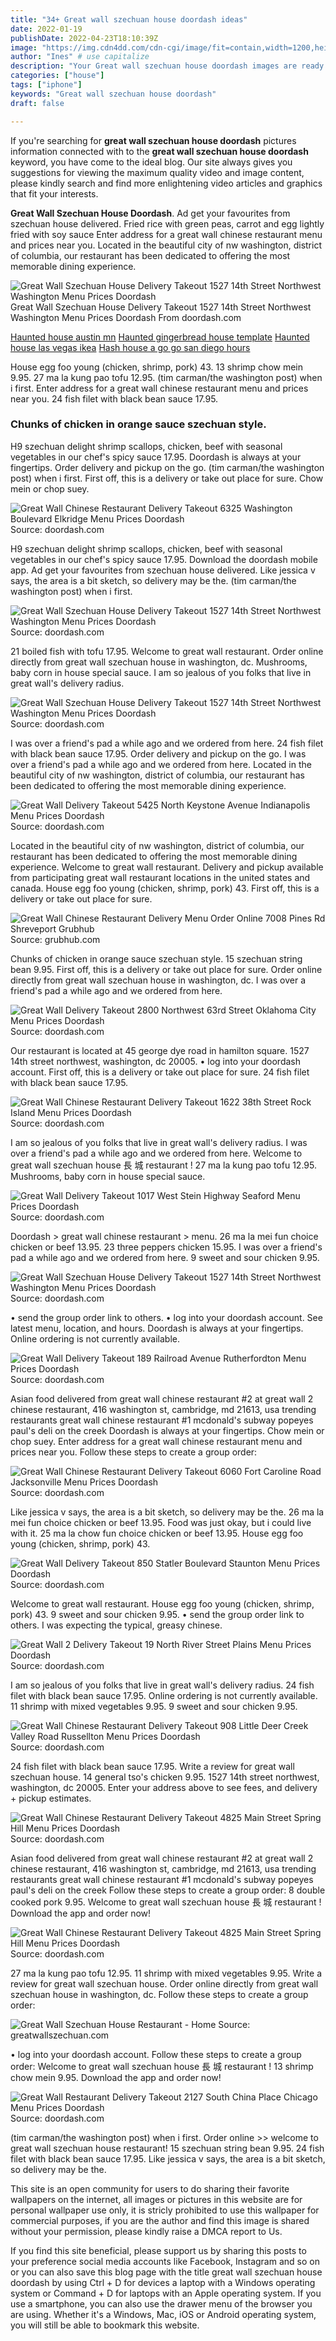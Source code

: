 ```yaml
---
title: "34+ Great wall szechuan house doordash ideas"
date: 2022-01-19
publishDate: 2022-04-23T18:10:39Z
image: "https://img.cdn4dd.com/cdn-cgi/image/fit=contain,width=1200,height=672,format=auto/https://doordash-static.s3.amazonaws.com/media/restaurant/cover/058cce60-86d3-4f6a-b4ae-b8891dbc6203.png"
author: "Ines" # use capitalize
description: "Your Great wall szechuan house doordash images are ready. Great wall szechuan house doordash are a topic that is being searched for and liked by netizens now. You can Get the Great wall szechuan house doordash files here. Get all royalty-free photos and vectors."
categories: ["house"]
tags: ["iphone"]
keywords: "Great wall szechuan house doordash"
draft: false

---
```


If you're searching for **great wall szechuan house doordash** pictures information connected with to the **great wall szechuan house doordash** keyword, you have come to the ideal  blog.  Our site always  gives you  suggestions  for viewing  the maximum  quality video and image  content, please kindly search and find more enlightening video articles and graphics  that fit your interests.

**Great Wall Szechuan House Doordash**. Ad get your favourites from szechuan house delivered. Fried rice with green peas, carrot and egg lightly fried with soy sauce Enter address for a great wall chinese restaurant menu and prices near you. Located in the beautiful city of nw washington, district of columbia, our restaurant has been dedicated to offering the most memorable dining experience.

![Great Wall Szechuan House Delivery Takeout 1527 14th Street Northwest Washington Menu Prices Doordash](https://img.cdn4dd.com/cdn-cgi/image/fit=contain,width=1200,height=672,format=auto/https://doordash-static.s3.amazonaws.com/media/photosV2/83b8d14e-f58b-469b-8bd2-7ded15f711f2-retina-large.JPG "Great Wall Szechuan House Delivery Takeout 1527 14th Street Northwest Washington Menu Prices Doordash")
Great Wall Szechuan House Delivery Takeout 1527 14th Street Northwest Washington Menu Prices Doordash From doordash.com

[Haunted house austin mn](/haunted-house-austin-mn/)
[Haunted gingerbread house template](/haunted-gingerbread-house-template/)
[Haunted house las vegas ikea](/haunted-house-las-vegas-ikea/)
[Hash house a go go san diego hours](/hash-house-a-go-go-san-diego-hours/)

House egg foo young (chicken, shrimp, pork) 43. 13 shrimp chow mein 9.95. 27 ma la kung pao tofu 12.95. (tim carman/the washington post) when i first. Enter address for a great wall chinese restaurant menu and prices near you. 24 fish filet with black bean sauce 17.95.

### Chunks of chicken in orange sauce szechuan style.

H9 szechuan delight shrimp scallops, chicken, beef with seasonal vegetables in our chef&#039;s spicy sauce 17.95. Doordash is always at your fingertips. Order delivery and pickup on the go. (tim carman/the washington post) when i first. First off, this is a delivery or take out place for sure. Chow mein or chop suey.


![Great Wall Chinese Restaurant Delivery Takeout 6325 Washington Boulevard Elkridge Menu Prices Doordash](https://img.cdn4dd.com/cdn-cgi/image/fit=contain,width=1200,height=672,format=auto/https://doordash-static.s3.amazonaws.com/media/restaurant/cover_square/55c68cf4-0a17-4974-9ada-eefa2a1c8285.png "Great Wall Chinese Restaurant Delivery Takeout 6325 Washington Boulevard Elkridge Menu Prices Doordash")
Source: doordash.com

H9 szechuan delight shrimp scallops, chicken, beef with seasonal vegetables in our chef&#039;s spicy sauce 17.95. Download the doordash mobile app. Ad get your favourites from szechuan house delivered. Like jessica v says, the area is a bit sketch, so delivery may be the. (tim carman/the washington post) when i first.

![Great Wall Szechuan House Delivery Takeout 1527 14th Street Northwest Washington Menu Prices Doordash](https://img.cdn4dd.com/cdn-cgi/image/fit=contain,width=1200,height=672,format=auto/https://doordash-static.s3.amazonaws.com/media/photosV2/83b8d14e-f58b-469b-8bd2-7ded15f711f2-retina-large.JPG "Great Wall Szechuan House Delivery Takeout 1527 14th Street Northwest Washington Menu Prices Doordash")
Source: doordash.com

21 boiled fish with tofu 17.95. Welcome to great wall restaurant. Order online directly from great wall szechuan house in washington, dc. Mushrooms, baby corn in house special sauce. I am so jealous of you folks that live in great wall&#039;s delivery radius.

![Great Wall Szechuan House Delivery Takeout 1527 14th Street Northwest Washington Menu Prices Doordash](https://img.cdn4dd.com/p/fit=cover,width=1200,height=1200,format=jpeg,quality=50/media/photos/c1d0e17a-6dd3-4fc6-8deb-76eadebdca8d-retina-large-jpeg "Great Wall Szechuan House Delivery Takeout 1527 14th Street Northwest Washington Menu Prices Doordash")
Source: doordash.com

I was over a friend&#039;s pad a while ago and we ordered from here. 24 fish filet with black bean sauce 17.95. Order delivery and pickup on the go. I was over a friend&#039;s pad a while ago and we ordered from here. Located in the beautiful city of nw washington, district of columbia, our restaurant has been dedicated to offering the most memorable dining experience.

![Great Wall Delivery Takeout 5425 North Keystone Avenue Indianapolis Menu Prices Doordash](https://img.cdn4dd.com/cdn-cgi/image/fit=cover,width=600,height=400,format=jpeg,quality=50/https://doordash-static.s3.amazonaws.com/media/store/header/0de2af93-fe74-4405-8784-7ce58107cfcf.jpg "Great Wall Delivery Takeout 5425 North Keystone Avenue Indianapolis Menu Prices Doordash")
Source: doordash.com

Located in the beautiful city of nw washington, district of columbia, our restaurant has been dedicated to offering the most memorable dining experience. Welcome to great wall restaurant. Delivery and pickup available from participating great wall restaurant locations in the united states and canada. House egg foo young (chicken, shrimp, pork) 43. First off, this is a delivery or take out place for sure.

![Great Wall Chinese Restaurant Delivery Menu Order Online 7008 Pines Rd Shreveport Grubhub](https://media-cdn.grubhub.com/image/upload/d_search:browse-images:default.jpg/w_1200,h_800,f_auto,fl_lossy,q_80,c_fit/vttwoyajq6ql5oz0tazp "Great Wall Chinese Restaurant Delivery Menu Order Online 7008 Pines Rd Shreveport Grubhub")
Source: grubhub.com

Chunks of chicken in orange sauce szechuan style. 15 szechuan string bean 9.95. First off, this is a delivery or take out place for sure. Order online directly from great wall szechuan house in washington, dc. I was over a friend&#039;s pad a while ago and we ordered from here.

![Great Wall Delivery Takeout 2800 Northwest 63rd Street Oklahoma City Menu Prices Doordash](https://img.cdn4dd.com/cdn-cgi/image/fit=contain,width=1200,height=672,format=auto/https://doordash-static.s3.amazonaws.com/media/restaurant/cover/Great_wall_Oklahoma_City.png "Great Wall Delivery Takeout 2800 Northwest 63rd Street Oklahoma City Menu Prices Doordash")
Source: doordash.com

Our restaurant is located at 45 george dye road in hamilton square. 1527 14th street northwest, washington, dc 20005. • log into your doordash account. First off, this is a delivery or take out place for sure. 24 fish filet with black bean sauce 17.95.

![Great Wall Chinese Restaurant Delivery Takeout 1622 38th Street Rock Island Menu Prices Doordash](https://img.cdn4dd.com/cdn-cgi/image/fit=cover,width=600,height=400,format=jpeg,quality=50/https://doordash-static.s3.amazonaws.com/media/store/header/90ee1a01-523a-42e8-b206-fe51eaa50cc5.jpg "Great Wall Chinese Restaurant Delivery Takeout 1622 38th Street Rock Island Menu Prices Doordash")
Source: doordash.com

I am so jealous of you folks that live in great wall&#039;s delivery radius. I was over a friend&#039;s pad a while ago and we ordered from here. Welcome to great wall szechuan house 長 城 restaurant ! 27 ma la kung pao tofu 12.95. Mushrooms, baby corn in house special sauce.

![Great Wall Delivery Takeout 1017 West Stein Highway Seaford Menu Prices Doordash](https://img.cdn4dd.com/cdn-cgi/image/fit=contain,width=1200,height=672,format=auto/https://doordash-static.s3.amazonaws.com/media/restaurant/cover/GREAT_WALL_CHINESE_RESTAURANT_Seaford.png "Great Wall Delivery Takeout 1017 West Stein Highway Seaford Menu Prices Doordash")
Source: doordash.com

Doordash &gt; great wall chinese restaurant &gt; menu. 26 ma la mei fun choice chicken or beef 13.95. 23 three peppers chicken 15.95. I was over a friend&#039;s pad a while ago and we ordered from here. 9 sweet and sour chicken 9.95.

![Great Wall Szechuan House Delivery Takeout 1527 14th Street Northwest Washington Menu Prices Doordash](https://img.cdn4dd.com/cdn-cgi/image/fit=cover,width=600,height=400,format=jpeg,quality=50/https://doordash-static.s3.amazonaws.com/media/store/header/e6b35686-80e3-4ca2-b218-00b91e5e657b.jpg "Great Wall Szechuan House Delivery Takeout 1527 14th Street Northwest Washington Menu Prices Doordash")
Source: doordash.com

• send the group order link to others. • log into your doordash account. See latest menu, location, and hours. Doordash is always at your fingertips. Online ordering is not currently available.

![Great Wall Delivery Takeout 189 Railroad Avenue Rutherfordton Menu Prices Doordash](https://img.cdn4dd.com/cdn-cgi/image/fit=contain,width=1200,height=672,format=auto/https://doordash-static.s3.amazonaws.com/media/restaurant/cover_square/f7d68470-4fb6-4a0c-bc50-4225891404c3.png "Great Wall Delivery Takeout 189 Railroad Avenue Rutherfordton Menu Prices Doordash")
Source: doordash.com

Asian food delivered from great wall chinese restaurant #2 at great wall 2 chinese restaurant, 416 washington st, cambridge, md 21613, usa trending restaurants great wall chinese restaurant #1 mcdonald&#039;s subway popeyes paul&#039;s deli on the creek Doordash is always at your fingertips. Chow mein or chop suey. Enter address for a great wall chinese restaurant menu and prices near you. Follow these steps to create a group order:

![Great Wall Chinese Restaurant Delivery Takeout 6060 Fort Caroline Road Jacksonville Menu Prices Doordash](https://img.cdn4dd.com/cdn-cgi/image/fit=contain,width=1200,height=672,format=auto/https://doordash-static.s3.amazonaws.com/media/restaurant/cover/GreatWallChineseRestaurant6060332277JacksonvilleFL.png "Great Wall Chinese Restaurant Delivery Takeout 6060 Fort Caroline Road Jacksonville Menu Prices Doordash")
Source: doordash.com

Like jessica v says, the area is a bit sketch, so delivery may be the. 26 ma la mei fun choice chicken or beef 13.95. Food was just okay, but i could live with it. 25 ma la chow fun choice chicken or beef 13.95. House egg foo young (chicken, shrimp, pork) 43.

![Great Wall Delivery Takeout 850 Statler Boulevard Staunton Menu Prices Doordash](https://img.cdn4dd.com/cdn-cgi/image/fit=contain,width=1200,height=672,format=auto/https://doordash-static.s3.amazonaws.com/media/restaurant/cover/GreatWall850StauntonVA.png "Great Wall Delivery Takeout 850 Statler Boulevard Staunton Menu Prices Doordash")
Source: doordash.com

Welcome to great wall restaurant. House egg foo young (chicken, shrimp, pork) 43. 9 sweet and sour chicken 9.95. • send the group order link to others. I was expecting the typical, greasy chinese.

![Great Wall 2 Delivery Takeout 19 North River Street Plains Menu Prices Doordash](https://img.cdn4dd.com/cdn-cgi/image/fit=contain,width=1200,height=672,format=auto/https://doordash-static.s3.amazonaws.com/media/restaurant/cover_square/f02c9fbe-4b94-47e7-96b6-9e5cc1fe8580.png "Great Wall 2 Delivery Takeout 19 North River Street Plains Menu Prices Doordash")
Source: doordash.com

I am so jealous of you folks that live in great wall&#039;s delivery radius. 24 fish filet with black bean sauce 17.95. Online ordering is not currently available. 11 shrimp with mixed vegetables 9.95. 9 sweet and sour chicken 9.95.

![Great Wall Chinese Restaurant Delivery Takeout 908 Little Deer Creek Valley Road Russellton Menu Prices Doordash](https://img.cdn4dd.com/cdn-cgi/image/fit=contain,width=1200,height=672,format=auto/https://doordash-static.s3.amazonaws.com/media/restaurant/cover/d3f52412-531b-4ae2-b823-a1ffcfb7267c.png "Great Wall Chinese Restaurant Delivery Takeout 908 Little Deer Creek Valley Road Russellton Menu Prices Doordash")
Source: doordash.com

24 fish filet with black bean sauce 17.95. Write a review for great wall szechuan house. 14 general tso&#039;s chicken 9.95. 1527 14th street northwest, washington, dc 20005. Enter your address above to see fees, and delivery + pickup estimates.

![Great Wall Chinese Restaurant Delivery Takeout 4825 Main Street Spring Hill Menu Prices Doordash](https://img.cdn4dd.com/cdn-cgi/image/fit=contain,width=1200,height=672,format=auto/https://doordash-static.s3.amazonaws.com/media/restaurant/cover/GreatWallChineseRestruant_3405_Columbus_OH.png "Great Wall Chinese Restaurant Delivery Takeout 4825 Main Street Spring Hill Menu Prices Doordash")
Source: doordash.com

Asian food delivered from great wall chinese restaurant #2 at great wall 2 chinese restaurant, 416 washington st, cambridge, md 21613, usa trending restaurants great wall chinese restaurant #1 mcdonald&#039;s subway popeyes paul&#039;s deli on the creek Follow these steps to create a group order: 8 double cooked pork 9.95. Welcome to great wall szechuan house 長 城 restaurant ! Download the app and order now!

![Great Wall Chinese Restaurant Delivery Takeout 4825 Main Street Spring Hill Menu Prices Doordash](https://img.cdn4dd.com/cdn-cgi/image/fit=cover,width=600,height=400,format=jpeg,quality=50/https://doordash-static.s3.amazonaws.com/media/store/header/034453ca-d8f4-42fd-ae46-9dc9b4e2b09b.jpg "Great Wall Chinese Restaurant Delivery Takeout 4825 Main Street Spring Hill Menu Prices Doordash")
Source: doordash.com

27 ma la kung pao tofu 12.95. 11 shrimp with mixed vegetables 9.95. Write a review for great wall szechuan house. Order online directly from great wall szechuan house in washington, dc. Follow these steps to create a group order:

![Great Wall Szechuan House Restaurant - Home](https://www.greatwallszechuan.com/2027978888/images/newh.jpg "Great Wall Szechuan House Restaurant - Home")
Source: greatwallszechuan.com

• log into your doordash account. Follow these steps to create a group order: Welcome to great wall szechuan house 長 城 restaurant ! 13 shrimp chow mein 9.95. Download the app and order now!

![Great Wall Restaurant Delivery Takeout 2127 South China Place Chicago Menu Prices Doordash](https://img.cdn4dd.com/cdn-cgi/image/fit=contain,width=1200,height=672,format=auto/https://doordash-static.s3.amazonaws.com/media/restaurant/cover/058cce60-86d3-4f6a-b4ae-b8891dbc6203.png "Great Wall Restaurant Delivery Takeout 2127 South China Place Chicago Menu Prices Doordash")
Source: doordash.com

(tim carman/the washington post) when i first. Order online &gt;&gt; welcome to great wall szechuan house restaurant! 15 szechuan string bean 9.95. 24 fish filet with black bean sauce 17.95. Like jessica v says, the area is a bit sketch, so delivery may be the.

This site is an open community for users to do sharing their favorite wallpapers on the internet, all images or pictures in this website are for personal wallpaper use only, it is stricly prohibited to use this wallpaper for commercial purposes, if you are the author and find this image is shared without your permission, please kindly raise a DMCA report to Us.

If you find this site beneficial, please support us by sharing this posts to your preference social media accounts like Facebook, Instagram and so on or you can also save this blog page with the title great wall szechuan house doordash by using Ctrl + D for devices a laptop with a Windows operating system or Command + D for laptops with an Apple operating system. If you use a smartphone, you can also use the drawer menu of the browser you are using. Whether it's a Windows, Mac, iOS or Android operating system, you will still be able to bookmark this website.
